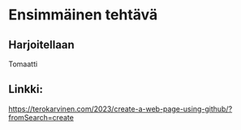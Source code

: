 # Ensimmäinen tehtävä
## Harjoitellaan
Tomaatti
## Linkki:
https://terokarvinen.com/2023/create-a-web-page-using-github/?fromSearch=create
